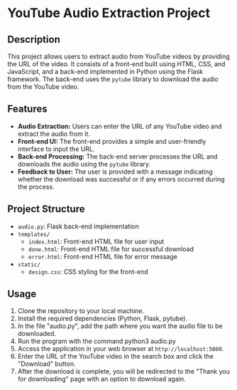 # YouTube Audio Extraction Project

## Description

This project allows users to extract audio from YouTube videos by providing the URL of the video. It consists of a front-end built using HTML, CSS, and JavaScript, and a back-end implemented in Python using the Flask framework. The back-end uses the `pytube` library to download the audio from the YouTube video.

## Features

- **Audio Extraction:** Users can enter the URL of any YouTube video and extract the audio from it.
- **Front-end UI:** The front-end provides a simple and user-friendly interface to input the URL.
- **Back-end Processing:** The back-end server processes the URL and downloads the audio using the `pytube` library.
- **Feedback to User:** The user is provided with a message indicating whether the download was successful or if any errors occurred during the process.

## Project Structure
- `audio.py`: Flask back-end implementation
- `templates/`
  - `index.html`: Front-end HTML file for user input
  - `done.html`: Front-end HTML file for successful download
  - `error.html`: Front-end HTML file for error message
- `static/`
  - `design.css`: CSS styling for the front-end

## Usage

1. Clone the repository to your local machine.
2. Install the required dependencies (Python, Flask, pytube).
3. In the file "audio.py", add the path where you want the audio file to be downloaded.
4. Run the program with the command
       python3 audio.py
5. Access the application in your web browser at `http://localhost:5000`.
6. Enter the URL of the YouTube video in the search box and click the "Download" button.
7. After the download is complete, you will be redirected to the "Thank you for downloading" page with an option to download again.
